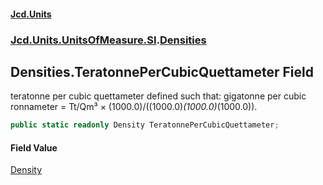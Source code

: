 #### [Jcd.Units](index.md 'index')
### [Jcd.Units.UnitsOfMeasure.SI](Jcd.Units.UnitsOfMeasure.SI.md 'Jcd.Units.UnitsOfMeasure.SI').[Densities](Densities.md 'Jcd.Units.UnitsOfMeasure.SI.Densities')

## Densities.TeratonnePerCubicQuettameter Field

teratonne per cubic quettameter defined such that: gigatonne per cubic ronnameter = Tt/Qm³ ×
(1000.0)/((1000.0)*(1000.0)*(1000.0)).

```csharp
public static readonly Density TeratonnePerCubicQuettameter;
```

#### Field Value
[Density](Density.md 'Jcd.Units.UnitTypes.Density')